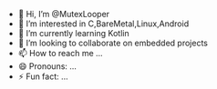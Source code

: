 - 👋 Hi, I’m @MutexLooper
- 👀 I’m interested in C,BareMetal,Linux,Android
- 🌱 I’m currently learning Kotlin
- 💞️ I’m looking to collaborate on embedded projects
- 📫 How to reach me ...
- 😄 Pronouns: ...
- ⚡ Fun fact: ...

<!---
MutexLooper/MutexLooper is a ✨ special ✨ repository because its `README.md` (this file) appears on your GitHub profile.
You can click the Preview link to take a look at your changes.
--->
